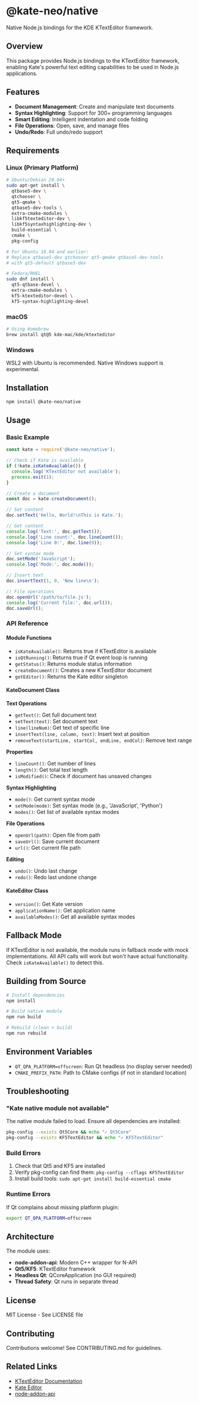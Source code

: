 # @kate-neo/native

Native Node.js bindings for the KDE KTextEditor framework.

## Overview

This package provides Node.js bindings to the KTextEditor framework, enabling Kate's powerful text editing capabilities to be used in Node.js applications.

## Features

- **Document Management**: Create and manipulate text documents
- **Syntax Highlighting**: Support for 300+ programming languages
- **Smart Editing**: Intelligent indentation and code folding
- **File Operations**: Open, save, and manage files
- **Undo/Redo**: Full undo/redo support

## Requirements

### Linux (Primary Platform)

```bash
# Ubuntu/Debian 20.04+
sudo apt-get install \
  qtbase5-dev \
  qtchooser \
  qt5-qmake \
  qtbase5-dev-tools \
  extra-cmake-modules \
  libkf5texteditor-dev \
  libkf5syntaxhighlighting-dev \
  build-essential \
  cmake \
  pkg-config

# For Ubuntu 18.04 and earlier:
# Replace qtbase5-dev qtchooser qt5-qmake qtbase5-dev-tools
# with qt5-default qtbase5-dev

# Fedora/RHEL
sudo dnf install \
  qt5-qtbase-devel \
  extra-cmake-modules \
  kf5-ktexteditor-devel \
  kf5-syntax-highlighting-devel
```

### macOS

```bash
# Using Homebrew
brew install qt@5 kde-mac/kde/ktexteditor
```

### Windows

WSL2 with Ubuntu is recommended. Native Windows support is experimental.

## Installation

```bash
npm install @kate-neo/native
```

## Usage

### Basic Example

```javascript
const kate = require('@kate-neo/native');

// Check if Kate is available
if (!kate.isKateAvailable()) {
  console.log('KTextEditor not available');
  process.exit(1);
}

// Create a document
const doc = kate.createDocument();

// Set content
doc.setText('Hello, World!\nThis is Kate.');

// Get content
console.log('Text:', doc.getText());
console.log('Line count:', doc.lineCount());
console.log('Line 0:', doc.line(0));

// Set syntax mode
doc.setMode('JavaScript');
console.log('Mode:', doc.mode());

// Insert text
doc.insertText(1, 0, 'New line\n');

// File operations
doc.openUrl('/path/to/file.js');
console.log('Current file:', doc.url());
doc.saveUrl();
```

### API Reference

#### Module Functions

- `isKateAvailable()`: Returns true if KTextEditor is available
- `isQtRunning()`: Returns true if Qt event loop is running
- `getStatus()`: Returns module status information
- `createDocument()`: Creates a new KTextEditor document
- `getEditor()`: Returns the Kate editor singleton

#### KateDocument Class

**Text Operations**
- `getText()`: Get full document text
- `setText(text)`: Set document text
- `line(lineNum)`: Get text of specific line
- `insertText(line, column, text)`: Insert text at position
- `removeText(startLine, startCol, endLine, endCol)`: Remove text range

**Properties**
- `lineCount()`: Get number of lines
- `length()`: Get total text length
- `isModified()`: Check if document has unsaved changes

**Syntax Highlighting**
- `mode()`: Get current syntax mode
- `setMode(mode)`: Set syntax mode (e.g., 'JavaScript', 'Python')
- `modes()`: Get list of available syntax modes

**File Operations**
- `openUrl(path)`: Open file from path
- `saveUrl()`: Save current document
- `url()`: Get current file path

**Editing**
- `undo()`: Undo last change
- `redo()`: Redo last undone change

#### KateEditor Class

- `version()`: Get Kate version
- `applicationName()`: Get application name
- `availableModes()`: Get all available syntax modes

## Fallback Mode

If KTextEditor is not available, the module runs in fallback mode with mock implementations. All API calls will work but won't have actual functionality. Check `isKateAvailable()` to detect this.

## Building from Source

```bash
# Install dependencies
npm install

# Build native module
npm run build

# Rebuild (clean + build)
npm run rebuild
```

## Environment Variables

- `QT_QPA_PLATFORM=offscreen`: Run Qt headless (no display server needed)
- `CMAKE_PREFIX_PATH`: Path to CMake configs (if not in standard location)

## Troubleshooting

### "Kate native module not available"

The native module failed to load. Ensure all dependencies are installed:

```bash
pkg-config --exists Qt5Core && echo "✓ Qt5Core"
pkg-config --exists KF5TextEditor && echo "✓ KF5TextEditor"
```

### Build Errors

1. Check that Qt5 and KF5 are installed
2. Verify pkg-config can find them: `pkg-config --cflags KF5TextEditor`
3. Install build tools: `sudo apt-get install build-essential cmake`

### Runtime Errors

If Qt complains about missing platform plugin:
```bash
export QT_QPA_PLATFORM=offscreen
```

## Architecture

The module uses:
- **node-addon-api**: Modern C++ wrapper for N-API
- **Qt5/KF5**: KTextEditor framework
- **Headless Qt**: QCoreApplication (no GUI required)
- **Thread Safety**: Qt runs in separate thread

## License

MIT License - See LICENSE file

## Contributing

Contributions welcome! See CONTRIBUTING.md for guidelines.

## Related Links

- [KTextEditor Documentation](https://api.kde.org/frameworks/ktexteditor/html/)
- [Kate Editor](https://kate-editor.org/)
- [node-addon-api](https://github.com/nodejs/node-addon-api)
